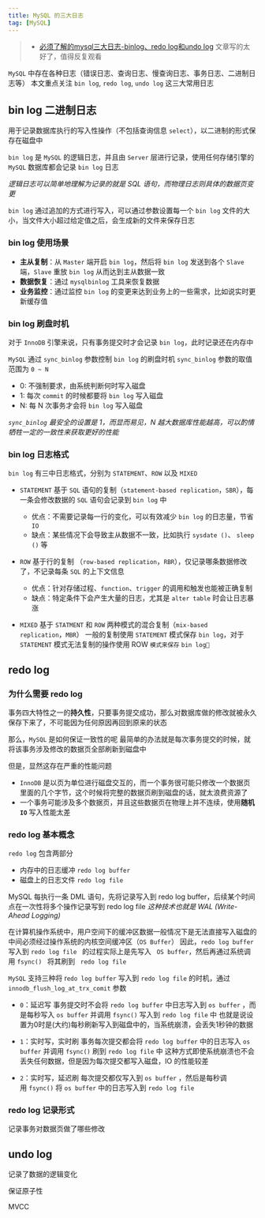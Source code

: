 ```yaml
---
title: MySQL 的三大日志
tag: [MySQL] 
---
```


>  -  [必须了解的mysql三大日志-binlog、redo log和undo log](https://segmentfault.com/a/1190000023827696)
>  文章写的太好了，值得反复观看

`MySQL` 中存在各种日志（错误日志、查询日志、慢查询日志、事务日志、二进制日志等）
本文重点关注 `bin log`, `redo log`, `undo log` 这三大常用日志

## bin log 二进制日志

用于记录数据库执行的写入性操作（不包括查询信息 `select`），以二进制的形式保存在磁盘中

`bin log` 是 `MySQL` 的逻辑日志，并且由 `Server` 层进行记录，使用任何存储引擎的 `MySQL` 数据库都会记录 `bin log` 日志

*逻辑日志可以简单地理解为记录的就是 SQL 语句，而物理日志则具体的数据页变更*

`bin log` 通过追加的方式进行写入，可以通过参数设置每一个 `bin log` 文件的大小，当文件大小超过给定值之后，会生成新的文件来保存日志

### bin log 使用场景

- **主从复制**：从 `Master` 端开启 `bin log`，然后将 `bin log` 发送到各个 `Slave` 端，`Slave` 重放 `bin log` 从而达到主从数据一致
- **数据恢复**：通过 `mysqlbinlog` 工具来恢复数据
- **业务监控**：通过监控 `bin log` 的变更来达到业务上的一些需求，比如说实时更新缓存值

### bin log 刷盘时机

对于 `InnoDB` 引擎来说，只有事务提交时才会记录 `bin log`，此时记录还在内存中

`MySQL` 通过 `sync_binlog` 参数控制 `bin log` 的刷盘时机
`sync_binlog` 参数的取值范围为 `0 ~ N`
- 0: 不强制要求，由系统判断何时写入磁盘
- 1: 每次 `commit` 的时候都要将 `bin log` 写入磁盘
- N: 每 N 次事务才会将 `bin log` 写入磁盘

*`sync_binlog` 最安全的设置是 1，而显而易见，N 越大数据库性能越高，可以酌情牺牲一定的一致性来获取更好的性能*

### bin log 日志格式

`bin log` 有三中日志格式，分别为 `STATEMENT`、`ROW` 以及 `MIXED`

- `STATEMENT`
  基于 `SQL` 语句的复制（`statement-based replication`，`SBR`），每一条会修改数据的 `SQL` 语句会记录到 `bin log` 中
  
  - 优点：不需要记录每一行的变化，可以有效减少 `bin log` 的日志量，节省 `IO`
  - 缺点：某些情况下会导致主从数据不一致，比如执行 `sysdate ()`、 `sleep ()` 等

- `ROW`
  基于行的复制 （`row-based replication`，`RBR`），仅记录哪条数据修改了，不记录每条 `SQL` 的上下文信息
  
  - 优点：针对存储过程、`function`、`trigger` 的调用和触发也能被正确复制
  - 缺点：特定条件下会产生大量的日志，尤其是 `alter table` 时会让日志暴涨

- `MIXED`
  基于 `STATMENT` 和 `ROW` 两种模式的混合复制（`mix-based replication`，`MBR`）
  一般的复制使用 `STATEMENT` 模式保存 `bin log`，对于 `STATEMENT` 模式无法复制的操作使用 ROW `模式来保存` `bin log`

## redo log

### 为什么需要 redo log

事务四大特性之一的**持久性**，只要事务提交成功，那么对数据库做的修改就被永久保存下来了，不可能因为任何原因再回到原来的状态

那么，`MySQL` 是如何保证一致性的呢
最简单的办法就是每次事务提交的时候，就将该事务涉及修改的数据页全部刷新到磁盘中

但是，显然这存在严重的性能问题
- `InnoDB` 是以页为单位进行磁盘交互的，而一个事务很可能只修改一个数据页里面的几个字节，这个时候将完整的数据页刷到磁盘的话，就太浪费资源了
- 一个事务可能涉及多个数据页，并且这些数据页在物理上并不连续，使用**随机 `IO`** 写入性能太差

### redo log 基本概念

`redo log` 包含两部分
- 内存中的日志缓冲 `redo log buffer`
- 磁盘上的日志文件 `redo log file`

MySQL 每执行一条 DML 语句，先将记录写入到 redo log buffer，后续某个时间点在一次性将多个操作记录写到 redo log file
*这种技术也就是 WAL (Write-Ahead Logging)*

在计算机操作系统中，用户空间下的缓冲区数据一般情况下是无法直接写入磁盘的
中间必须经过操作系统的内核空间缓冲区（`OS Buffer`）
因此，`redo log buffer` 写入到 `redo log file ` 的过程实际上是先写入 ` OS buffer`，然后再通过系统调用 `fsync() ` 将其刷到 ` redo log file`

`MySQL` 支持三种将 r`edo log buffer` 写入到 `redo log file` 的时机，通过 `innodb_flush_log_at_trx_comit` 参数
- `0`：延迟写
事务提交时不会将 `redo log buffer` 中日志写入到 `os buffer` ，而是每秒写入 `os buffer` 并调用 `fsync()` 写入到 `redo log file` 中
也就是说设置为0时是(大约)每秒刷新写入到磁盘中的，当系统崩溃，会丢失1秒钟的数据

- `1`：实时写，实时刷
事务每次提交都会将 `redo log buffer` 中的日志写入 `os buffer` 并调用 `fsync()` 刷到 `redo log file` 中
这种方式即使系统崩溃也不会丢失任何数据，但是因为每次提交都写入磁盘，IO 的性能较差

- `2`：实时写，延迟刷
每次提交都仅写入到 `os buffer` ，然后是每秒调用 `fsync()` 将 `os buffer` 中的日志写入到 `redo log file`

### redo log 记录形式



记录事务对数据页做了哪些修改

## undo log

记录了数据的逻辑变化

保证原子性

MVCC